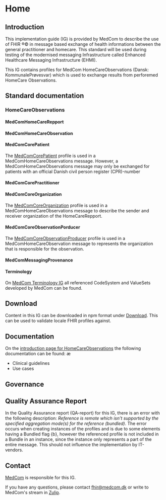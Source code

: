 # Home

## Introduction
This implementation guide (IG) is provided by MedCom to describe the use of FHIR ®© in message based exchange of health informations between the general practitioner and homecare. This standard will be used during testing of the modernised messaging Infrastructure called Enhanced Healthcare Messaging Infrastructure (EHMI). 

This IG contains profiles for MedCom HomeCareObservations (Dansk: KommunalePrøvesvar) which is used to exchange results from perforemed HomeCare Observations. 

## Standard documentation
### HomeCareObservations 
<!-- Indsæt diagram over diagnostic repport struktur og beskriv den. -->


#### MedComHomeCareRepport

#### MedComHomeCareObservation


#### MedComCorePatient
The [MedComCorePatient](http://medcomfhir.dk/ig/core/StructureDefinition-medcom-core-patient.html) profile is used in a MedComHomeCareObservations message. However, a MedComHomeCareObservations message may only be exchanged for patients with an official Danish civil person register (CPR)-number

#### MedComCorePractitioner 

#### MedComCoreOrganization 
The [MedComCoreOrganization](http://medcomfhir.dk/ig/core/StructureDefinition-medcom-core-organization.html) profile is used in a MedComHomeCareObservations message to describe the sender and receiver organization of the HomeCareRepport.

#### MedComCoreObservationPorducer
The [MedComCoreObservationProducer](#medcomcoreobservationporducer) profile is used in a MedComHomeCareObservation message to represents the organization that is responsible for the observation. 

#### MedComMessagingProvenance

#### Terminology
On [MedCom Terminology IG](http://medcomfhir.dk/ig/terminology/) all referenced CodeSystem and ValueSets developed by MedCom can be found.

## Download 
Content in this IG can be downloaded in npm format under [Download](https://medcomfhir.dk/ig/MedComHomeCareObservations/downloads.html). This can be used to validate locale FHIR profiles against.

## Documentation
On the [introduction page for HomeCareObservations](https://medcomdk.github.io/dk-medcom-homecareobservations/) the following documentation can be found: æ
* Clinical guidelines
* Use cases

## Governance 

## Quality Assurance Report

In the Quality Assurance report (QA-report) for this IG, there is an error with the following description: *Reference is remote which isn’t supported by the specified aggregation mode(s) for the reference (bundled)*. The error occurs when creating instances of the profiles and is due to some elements having a Bundled flag {b}, however the referenced profile is not included in a Bundle in an instance, since the instance only represents a part of the entire message. This should not influence the implementation by IT-vendors.

## Contact 

[MedCom](https://www.medcom.dk/) is responsible for this IG.

If you have any questions, please contact <fhir@medcom.dk> or write to MedCom's stream in [Zulip](https://chat.fhir.org/#narrow/stream/315677-denmark.2Fmedcom.2FFHIRimplementationErfaGroup).



